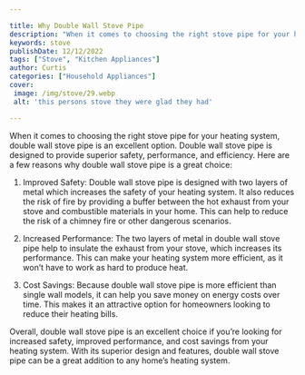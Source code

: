 ```yaml
---

title: Why Double Wall Stove Pipe
description: "When it comes to choosing the right stove pipe for your heating system, double wall stove pipe is an excellent option. Double wall...swipe up to find out"
keywords: stove
publishDate: 12/12/2022
tags: ["Stove", "Kitchen Appliances"]
author: Curtis
categories: ["Household Appliances"]
cover: 
 image: /img/stove/29.webp
 alt: 'this persons stove they were glad they had'

---
```


When it comes to choosing the right stove pipe for your heating system, double wall stove pipe is an excellent option. Double wall stove pipe is designed to provide superior safety, performance, and efficiency. Here are a few reasons why double wall stove pipe is a great choice:

1. Improved Safety: Double wall stove pipe is designed with two layers of metal which increases the safety of your heating system. It also reduces the risk of fire by providing a buffer between the hot exhaust from your stove and combustible materials in your home. This can help to reduce the risk of a chimney fire or other dangerous scenarios. 

2. Increased Performance: The two layers of metal in double wall stove pipe help to insulate the exhaust from your stove, which increases its performance. This can make your heating system more efficient, as it won’t have to work as hard to produce heat. 

3. Cost Savings: Because double wall stove pipe is more efficient than single wall models, it can help you save money on energy costs over time. This makes it an attractive option for homeowners looking to reduce their heating bills. 

Overall, double wall stove pipe is an excellent choice if you’re looking for increased safety, improved performance, and cost savings from your heating system. With its superior design and features, double wall stove pipe can be a great addition to any home’s heating system.

